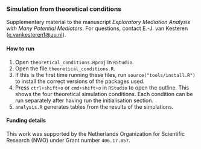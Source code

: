 ### Simulation from theoretical conditions
Supplementary material to the manuscript _Exploratory Mediation Analysis with Many Potential Mediators_. For questions, contact E.-J. van Kesteren (e.vankesteren1@uu.nl).

#### How to run
1. Open `theoretical_conditions.Rproj` in `RStudio`.
2. Open the file `theoretical_conditions.R`.
3. If this is the first time running these files, run `source("tools/install.R")` to install the correct versions of the packages used.
4. Press `ctrl+shift+o` or `cmd+shift+o` in `RStudio` to open the outline. This shows the four theoretical simulation conditions. Each condition can be run separately after having run the initialisation section.
5. `analysis.R` generates tables from the results of the simulations.

#### Funding details
This work was supported by the Netherlands Organization for Scientific Research
(NWO) under Grant number `406.17.057`.
